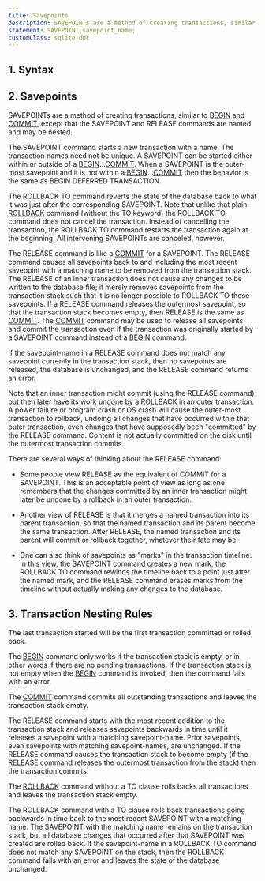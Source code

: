 ```yaml
---
title: Savepoints
description: SAVEPOINTs are a method of creating transactions, similar to BEGIN and COMMIT.
statement: SAVEPOINT savepoint_name;
customClass: sqlite-doc
---
```


## 1. Syntax

<!-- do-not-touch-svg-import: 'savepoint.svg' -->

## 2. Savepoints

SAVEPOINTs are a method of creating transactions, similar to
[BEGIN](lang_transaction) and [COMMIT](lang_transaction), except that
the SAVEPOINT and RELEASE commands are named and may be nested.

The SAVEPOINT command starts a new transaction with a name. The
transaction names need not be unique. A SAVEPOINT can be started either
within or outside of a
[BEGIN](lang_transaction)...[COMMIT](lang_transaction). When a SAVEPOINT
is the outer-most savepoint and it is not within a
[BEGIN](lang_transaction)...[COMMIT](lang_transaction) then the behavior
is the same as BEGIN DEFERRED TRANSACTION.

The ROLLBACK TO command reverts the state of the database back to what
it was just after the corresponding SAVEPOINT. Note that unlike that
plain [ROLLBACK](lang_transaction) command (without the TO keyword) the
ROLLBACK TO command does not cancel the transaction. Instead of
cancelling the transaction, the ROLLBACK TO command restarts the
transaction again at the beginning. All intervening SAVEPOINTs are
canceled, however.

The RELEASE command is like a [COMMIT](lang_transaction) for a
SAVEPOINT. The RELEASE command causes all savepoints back to and
including the most recent savepoint with a matching name to be removed
from the transaction stack. The RELEASE of an inner transaction does not
cause any changes to be written to the database file; it merely removes
savepoints from the transaction stack such that it is no longer possible
to ROLLBACK TO those savepoints. If a RELEASE command releases the
outermost savepoint, so that the transaction stack becomes empty, then
RELEASE is the same as [COMMIT](lang_transaction). The
[COMMIT](lang_transaction) command may be used to release all savepoints
and commit the transaction even if the transaction was originally
started by a SAVEPOINT command instead of a [BEGIN](lang_transaction)
command.

If the savepoint-name in a RELEASE command does not match any savepoint
currently in the transaction stack, then no savepoints are released, the
database is unchanged, and the RELEASE command returns an error.

Note that an inner transaction might commit (using the RELEASE command)
but then later have its work undone by a ROLLBACK in an outer
transaction. A power failure or program crash or OS crash will cause the
outer-most transaction to rollback, undoing all changes that have
occurred within that outer transaction, even changes that have
supposedly been "committed" by the RELEASE command. Content is not
actually committed on the disk until the outermost transaction commits.

There are several ways of thinking about the RELEASE command:

- Some people view RELEASE as the equivalent of COMMIT for a SAVEPOINT.
  This is an acceptable point of view as long as one remembers that the
  changes committed by an inner transaction might later be undone by a
  rollback in an outer transaction.

- Another view of RELEASE is that it merges a named transaction into its
  parent transaction, so that the named transaction and its parent
  become the same transaction. After RELEASE, the named transaction and
  its parent will commit or rollback together, whatever their fate may
  be.

- One can also think of savepoints as "marks" in the transaction
  timeline. In this view, the SAVEPOINT command creates a new mark, the
  ROLLBACK TO command rewinds the timeline back to a point just after
  the named mark, and the RELEASE command erases marks from the timeline
  without actually making any changes to the database.

## 3. Transaction Nesting Rules

The last transaction started will be the first transaction committed or
rolled back.

The [BEGIN](lang_transaction) command only works if the transaction
stack is empty, or in other words if there are no pending transactions.
If the transaction stack is not empty when the [BEGIN](lang_transaction)
command is invoked, then the command fails with an error.

The [COMMIT](lang_transaction) command commits all outstanding
transactions and leaves the transaction stack empty.

The RELEASE command starts with the most recent addition to the
transaction stack and releases savepoints backwards in time until it
releases a savepoint with a matching savepoint-name. Prior savepoints,
even savepoints with matching savepoint-names, are unchanged. If the
RELEASE command causes the transaction stack to become empty (if the
RELEASE command releases the outermost transaction from the stack) then
the transaction commits.

The [ROLLBACK](lang_transaction) command without a TO clause rolls backs
all transactions and leaves the transaction stack empty.

The ROLLBACK command with a TO clause rolls back transactions going
backwards in time back to the most recent SAVEPOINT with a matching
name. The SAVEPOINT with the matching name remains on the transaction
stack, but all database changes that occurred after that SAVEPOINT was
created are rolled back. If the savepoint-name in a ROLLBACK TO command
does not match any SAVEPOINT on the stack, then the ROLLBACK command
fails with an error and leaves the state of the database unchanged.
